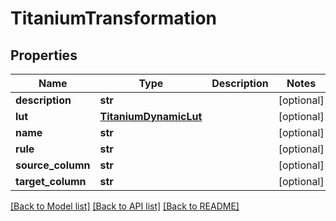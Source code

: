 # TitaniumTransformation


## Properties
Name | Type | Description | Notes
------------ | ------------- | ------------- | -------------
**description** | **str** |  | [optional] 
**lut** | [**TitaniumDynamicLut**](TitaniumDynamicLut.md) |  | [optional] 
**name** | **str** |  | [optional] 
**rule** | **str** |  | [optional] 
**source_column** | **str** |  | [optional] 
**target_column** | **str** |  | [optional] 

[[Back to Model list]](../README.md#documentation-for-models) [[Back to API list]](../README.md#documentation-for-api-endpoints) [[Back to README]](../README.md)


